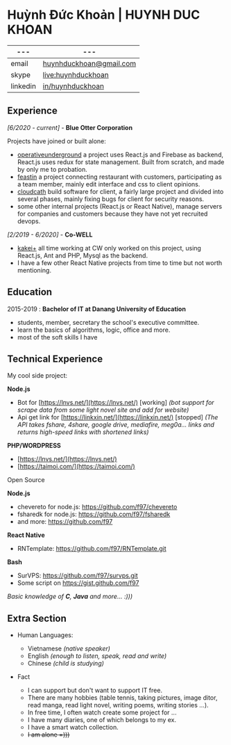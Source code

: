 Huỳnh Đức Khoản | HUYNH DUC KHOAN
============
|---|---|
|---|---|
|email|huynhduckhoan@gmail.com|
|skype|[live:huynhduckhoan](https://join.skype.com/invite/niUom6aZDDwa)|
|linkedin|[in/huynhduckhoan](https://www.linkedin.com/in/huynhduckhoan)|


Experience
----------

_[6/2020 - current]_ - **Blue Otter Corporation**


Projects have joined or built alone: 

* [operativeunderground](https://www.operativeunderground.com/) a project uses React.js and Firebase as backend, React.js uses redux for state management. Built from scratch, and made by only me to probation.
* [feastin](https://feastin.com/) a project connecting restaurant with customers, participating as a team member, mainly edit interface and css to client opinions.
* [cloudcath](https://www.cloudcath.com/) build software for client, a fairly large project and divided into several phases, mainly fixing bugs for client for security reasons.
* some other internal projects (React.js or React Native), manage servers for companies and customers because they have not yet recruited devops.

_[2/2019 - 6/2020]_ - **Co-WELL**

* [kakei+](https://kakei.fujinnotomo.co.jp/) all time working at CW only worked on this project, using React.js, Ant and PHP, Mysql as the backend.
* I have a few other React Native projects from time to time but not worth mentioning.

Education
---------

2015-2019
:   **Bachelor of IT at Danang University of Education**

   * students, member, secretary the school's executive committee.
   * learn the basics of algorithms, logic, office and more.
   * most of the soft skills I have

Technical Experience
--------------------

My cool side project: 

**Node.js**
   * Bot for [https://lnvs.net/](https://lnvs.net/) [working] _(bot support for scrape data from some light novel site and add for website)_
   * Api get link for [https://linkxin.net/](https://linkxin.net/) [stopped]  _(The API takes fshare, 4share, google drive, mediafire, meg0a... links and returns high-speed links with shortened links)_

**PHP/WORDPRESS**
   * [https://lnvs.net/](https://lnvs.net/)
   * [https://taimoi.com/](https://taimoi.com/)

Open Source

**Node.js**
   * chevereto for node.js: https://github.com/f97/chevereto
   * fsharedk for node.js: https://github.com/f97/fsharedk
   * and more: https://github.com/f97

**React Native**
   * RNTemplate: https://github.com/f97/RNTemplate.git

**Bash**
   * SurVPS: https://github.com/f97/survps.git
   * Some script on https://gist.github.com/f97
   
_Basic knowledge of **C**, **Java** and more... :)))_

[ref]: https://github.com/githubuser/f97

Extra Section
----------------------------------------

* Human Languages:

   * Vietnamese _(native speaker)_
   * English _(enough to listen, speak, read and write)_
   * Chinese _(child is studying)_

* Fact
   * I can support but don't want to support IT free.
   * There are many hobbies (table tennis, taking pictures, image ditor, read manga, read light novel, writing poems, writing stories ...).
   * In free time, I often watch create some project for ...
   * I have many diaries, one of which belongs to my ex.
   * I have a smart watch collection.
   * <s>I am alone =)))<s>
